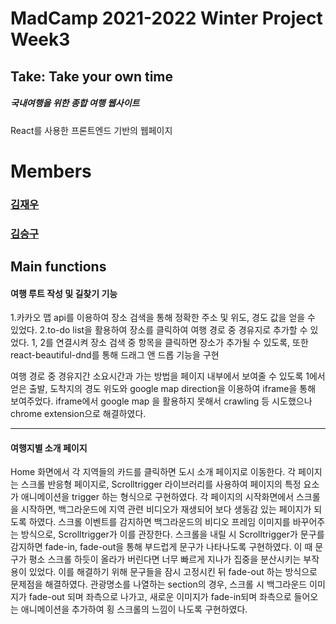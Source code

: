 # MadCamp 2021-2022 Winter Project Week3

## Take: Take your own time
##### 국내여행을 위한 종합 여행 웹사이트
React를 사용한 프론트엔드 기반의 웹페이지
# Members
### [김재우](https://github.com/jjwwk0)
### [김승구](https://github.com/seungkukim)

## Main functions
#### 여행 루트 작성 및 길찾기 기능
1.카카오 맵 api를 이용하여 장소 검색을 통해 정확한 주소 및 위도, 경도 값을 얻을 수 있었다.
2.to-do list을 활용하여 장소를 클릭하여 여행 경로 중 경유지로 추가할 수 있었다.
1, 2를 연결시켜 장소 검색 중 항목을 클릭하면 장소가 추가될 수 있도록, 또한 react-beautiful-dnd를
통해 드래그 앤 드롭 기능을 구현

여행 경로 중 경유지간 소요시간과 가는 방법을 페이지 내부에서 보여줄 수 있도록 1에서 얻은 출발, 도착지의 경도 위도와
google map direction을 이용하여 iframe을 통해 보여주었다.
iframe에서 google map 을 활용하지 못해서 crawling 등 시도했으나 chrome extension으로 해결하였다.

--------------------------------


#### 여행지별 소개 페이지
  Home 화면에서 각 지역들의 카드를 클릭하면 도시 소개 페이지로 이동한다. 각 페이지는 스크롤 반응형 페이지로, Scrolltrigger 라이브러리를 사용하여 페이지의 특정 요소가 애니메이션을 trigger 하는 형식으로 구현하였다.
  각 페이지의 시작화면에서 스크롤을 시작하면, 백그라운드에 지역 관련 비디오가 재생되어 보다 생동감 있는 페이지가 되도록 하였다. 스크롤 이벤트를 감지하면 백그라운드의 비디오 프레임 이미지를 바꾸어주는 방식으로, Scrolltrigger가 이를 관장한다.
 스크롤을 내릴 시 Scrolltrigger가 문구를 감지하면 fade-in, fade-out을 통해 부드럽게 문구가 나타나도록 구현하였다. 이 때 문구가 평소 스크롤 하듯이 올라가 버린다면 너무 빠르게 지나가 집중을 분산시키는 부작용이 있었다. 이를 해결하기 위해 문구들을 잠시 고정시킨 뒤 fade-out 하는 방식으로 문제점을 해결하였다.
관광명소를 나열하는 section의 경우, 스크롤 시 백그라운드 이미지가 fade-out 되며 좌측으로 나가고, 새로운 이미지가 fade-in되며 좌측으로 들어오는 애니메이션을 추가하여 횡 스크롤의 느낌이 나도록 구현하였다.
